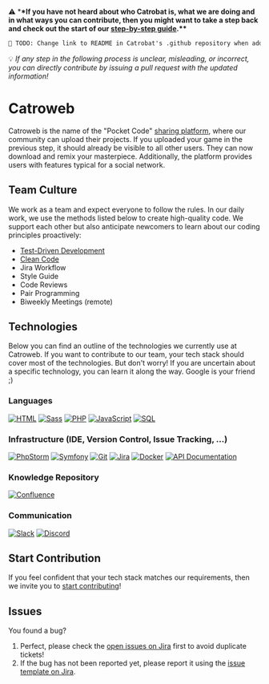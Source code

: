 ⚠️ \***\*If you have not heard about who Catrobat is, what we are doing and in what ways you can contribute, then you might want to take a step back and check out the start of our [step-by-step guide](https://github.com/Catrobat/Catroid/blob/develop/README.md).\*\***

```diff
👷 TODO: Change link to README in Catrobat's .github repository when added!
```

💡 _If any step in the following process is unclear, misleading, or incorrect, you can directly contribute by issuing a pull request with the updated information!_

# Catroweb

Catroweb is the name of the "Pocket Code" [sharing platform](https://share.catrob.at/app/), where our community can upload their projects. If you uploaded your game in the previous step, it should already be visible to all other users. They can now download and remix your masterpiece. Additionally, the platform provides users with features typical for a social network.

## Team Culture

We work as a team and expect everyone to follow the rules. In our daily work, we use the methods listed below to create high-quality code. We support each other but also anticipate newcomers to learn about our coding principles proactively:

- [Test-Driven Development](http://wiki.c2.com/?TestDrivenDevelopment)
- [Clean Code](https://www.planetgeek.ch/wp-content/uploads/2013/06/Clean-Code-V2.2.pdf)
- Jira Workflow
- Style Guide
- Code Reviews
- Pair Programming
- Biweekly Meetings (remote)

## Technologies

Below you can find an outline of the technologies we currently use at Catroweb. If you want to contribute to our team, your tech stack should cover most of the technologies. But don't worry! If you are uncertain about a specific technology, you can learn it along the way. Google is your friend ;)

### Languages

[![HTML](http://img.shields.io/badge/HTML-darkblue)](https://www.w3schools.com/html/)
[![Sass](https://img.shields.io/badge/Sass-darkblue)](https://sass-lang.com/)
[![PHP](https://img.shields.io/badge/PHP-with_Symfony-green?labelColor=darkblue)](https://www.php.net/)
[![JavaScript](https://img.shields.io/badge/JavaScript-darkblue)](https://www.w3schools.com/js/)
[![SQL](https://img.shields.io/badge/SQL-darkblue)](https://www.w3schools.com/sql/)

### Infrastructure (IDE, Version Control, Issue Tracking, ...)

[![PhpStorm](https://img.shields.io/badge/PhpStorm-recommended-green?labelColor=purple)](https://www.jetbrains.com/phpstorm/)
[![Symfony](https://img.shields.io/badge/Symfony-purple)](https://symfony.com/)
[![Git](https://img.shields.io/badge/Git-purple)](https://git-scm.com/)
[![Jira](https://img.shields.io/badge/Jira-purple)](https://jira.catrob.at/secure/Dashboard.jspa)
[![Docker](https://img.shields.io/badge/Docker-purple)](https://www.docker.com/)
[![API Documentation](https://img.shields.io/badge/API-blue)](https://developer.catrobat.org/Catroweb/)

### Knowledge Repository

[![Confluence](https://img.shields.io/badge/Confluence-orange)](https://confluence.catrob.at/)

### Communication

[![Slack](https://img.shields.io/badge/Slack-green)](https://slack.com/)
[![Discord](https://img.shields.io/badge/Discord-green)](https://discord.com/)

## Start Contribution

If you feel confident that your tech stack matches our requirements, then we invite you to [start contributing](https://github.com/Catrobat/Catroweb/blob/develop/.github/onboarding.md)!

## Issues

You found a bug?

1. Perfect, please check the [open issues on Jira](https://jira.catrob.at/projects/SHARE/issues/?filter=allopenissues) first to avoid duplicate tickets!
2. If the bug has not been reported yet, please report it using the [issue template on Jira](https://jira.catrob.at/secure/CreateIssue.jspa?pid=12002&issuetype=1).
